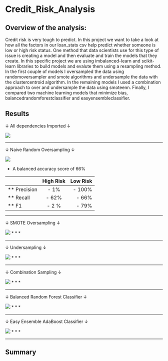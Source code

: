 # Credit_Risk_Analysis

## Overview of the analysis:


Credit risk is very tough to predict. In this project we want to take a look at how all the factors in our loan_stats csv help predict whether someone is low or high risk status. One method that data scientists use for this type of issue is creating a model and then evaluate and train the models that they create. In this specific project we are using imbalanced-learn and scikit-learn libraries to build models and evalute them using a resampling method. In the first couple of models I oversampled the data using randomoversampler and smote algorithms and undersample the data with the clustercentroid algorithm. In the remaining models I used a combination approach to over and undersample the data using smoteenn. Finally, I compared two machine learning models that minimize bias, balancedrandomforestclassifier and easyensembleclassifier.

## Results

 &#8595; All dependencies Imported &#8595;
 
![](https://github.com/Mikeblanchard/Credit_Risk_Analysis/blob/main/Resources/Machine_1.png)
***

&#8595; Naive Random Oversampling &#8595;

![](https://github.com/Mikeblanchard/Credit_Risk_Analysis/blob/main/Resources/Machine_NAIVE_RANDOM_OVERSAMPLING_2.png)
* A balanced accuracy score of 66%

|               |High Risk      | Low Risk  |
| ------------- |:-------------:| -----:|
| ** Precision  | - 1%          | - 100% |
| ** Recall     | - 62%         | - 66% |
| ** F1         | - 2 %         | - 79%  |
***

&#8595; SMOTE Oversampling &#8595;

![](https://github.com/Mikeblanchard/Credit_Risk_Analysis/blob/main/Resources/Machine_SMOTE_OVERSAMPLING_3.png)
*
*
*
***

&#8595; Undersampling &#8595;

![](https://github.com/Mikeblanchard/Credit_Risk_Analysis/blob/main/Resources/Machine_UNDERSAMPLING_4.png)
*
*
*
***

&#8595; Combination Sampling &#8595;

![](https://github.com/Mikeblanchard/Credit_Risk_Analysis/blob/main/Resources/Machine_COMBINATION_SAMPLING_5.png)
*
*
*
***

&#8595; Balanced Random Forest Classifier &#8595;

![](https://github.com/Mikeblanchard/Credit_Risk_Analysis/blob/main/Resources/Machine_BALANCED_RANDOM_FOREST_CLASSIFIER_5.png)
*
*
*
***

&#8595; Easy Ensemble AdaBoost Classifier &#8595;

![](https://github.com/Mikeblanchard/Credit_Risk_Analysis/blob/main/Resources/Machine_EASY_ENSEMBLE_ADABOOST_CLASSIFIER_6.png)
*
*
*
***

## Summary
